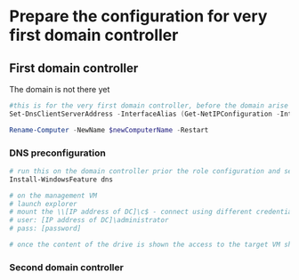 # Prepare the configuration for very first domain controller

## First domain controller

The domain is not there yet

```powershell
#this is for the very first domain controller, before the domain arise yet
Set-DnsClientServerAddress -InterfaceAlias (Get-NetIPConfiguration -InterfaceAlias (Get-NetAdapter).Name).InterfaceAlias -ServerAddres (((Get-NetIPConfiguration -InterfaceAlias (Get-NetAdapter).Name).IPv4Address).IPAddress)

Rename-Computer -NewName $newComputerName -Restart
```

### DNS preconfiguration

```powershell
# run this on the domain controller prior the role configuration and setup
Install-WindowsFeature dns

# on the management VM
# launch explorer
# mount the \\[IP address of DC]\c$ - connect using different credentials
# user: [IP address of DC]\administrator
# pass: [password]

# once the content of the drive is shown the access to the target VM should be possible over RSAT tooling as well
```

### Second domain controller

